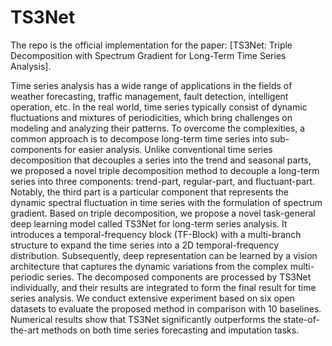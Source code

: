 # TS3Net

The repo is the official implementation for the paper: [TS3Net: Triple Decomposition with Spectrum Gradient for Long-Term Time Series Analysis].

Time series analysis has a wide range of applications in the fields of weather forecasting, traffic management, fault detection, intelligent operation, etc. In the real world, time series typically consist of dynamic fluctuations and mixtures of periodicities, which bring challenges on modeling and analyzing their patterns. To overcome the complexities, a common approach is to decompose long-term time series into sub-components for easier analysis. Unlike conventional time series decomposition that decouples a series into the trend and seasonal parts, we proposed a novel triple decomposition method to decouple a long-term series into three components: trend-part, regular-part, and fluctuant-part. Notably, the third part is a particular component that represents the dynamic spectral fluctuation in time series with the formulation of spectrum gradient. Based on triple decomposition, we propose a novel task-general deep learning model called TS3Net for long-term series analysis. It introduces a temporal-frequency block (TF-Block) with a multi-branch structure to expand the time series into a 2D temporal-frequency distribution. Subsequently, deep representation can be learned by a vision architecture that captures the dynamic variations from the complex multi-periodic series. The decomposed components are processed by TS3Net individually, and their results are integrated to form the final result for time series analysis. We conduct extensive experiment based on six open datasets to evaluate the proposed method in comparison with 10 baselines. Numerical results show that TS3Net significantly outperforms the state-of-the-art methods on both time series forecasting and imputation tasks.
